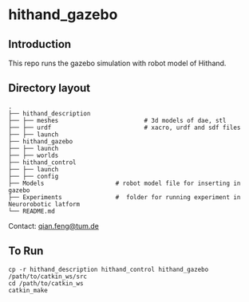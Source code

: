 # hithand_gazebo
## Introduction
This repo runs the gazebo simulation with robot model of Hithand.
## Directory layout

    .
    ├── hithand_description                   
    ├── ├── meshes                        # 3d models of dae, stl
    ├── ├── urdf                          # xacro, urdf and sdf files
    ├── ├── launch 
    ├── hithand_gazebo 
    ├── ├── launch 
    ├── ├── worlds
    ├── hithand_control  
    ├── ├── launch 
    ├── ├── config
    ├── Models                    # robot model file for inserting in gazebo
    ├── Experiments               #  folder for running experiment in Neurorobotic latform
    └── README.md
    

Contact:
qian.feng@tum.de

## To Run
```
cp -r hithand_description hithand_control hithand_gazebo /path/to/catkin_ws/src 
cd /path/to/catkin_ws 
catkin_make 
```
